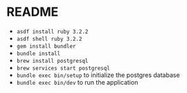 # README

- `asdf install ruby 3.2.2`
- `asdf shell ruby 3.2.2`
- `gem install bundler` 
- `bundle install`
- `brew install postgresql`
- `brew services start postgresql`
- `bundle exec bin/setup` to initialize the postgres database
- `bundle exec bin/dev` to run the application
